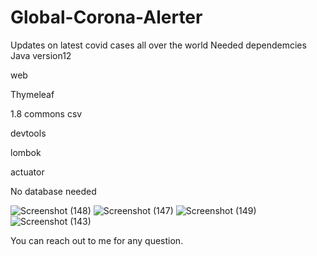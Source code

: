 # Global-Corona-Alerter
Updates on latest covid cases all over the world
Needed dependemcies
Java version12

web

Thymeleaf

1.8 commons csv

devtools

lombok

actuator

No database needed

![Screenshot (148)](https://user-images.githubusercontent.com/84699953/179713550-907556d2-1ad5-4c54-b177-74bc42a98842.png)
![Screenshot (147)](https://user-images.githubusercontent.com/84699953/179713648-d63fd1a0-6870-403f-9d84-85e91d9cb0ce.png)
![Screenshot (149)](https://user-images.githubusercontent.com/84699953/179724314-cff10ece-98b7-4336-9532-cddd52045552.png)
![Screenshot (143)](https://user-images.githubusercontent.com/84699953/179713747-f23b5a65-6d01-489a-9b18-01aa22f81a69.png)


You can reach out to me for any question.
